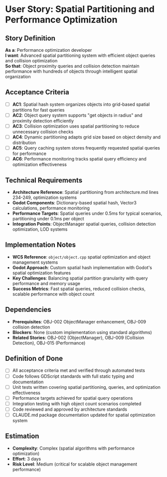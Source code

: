 # User Story: Spatial Partitioning and Performance Optimization

## Story Definition
**As a**: Performance optimization developer  
**I want**: Advanced spatial partitioning system with efficient object queries and collision optimization  
**So that**: Object proximity queries and collision detection maintain performance with hundreds of objects through intelligent spatial organization

## Acceptance Criteria
- [ ] **AC1**: Spatial hash system organizes objects into grid-based spatial partitions for fast queries
- [ ] **AC2**: Object query system supports "get objects in radius" and proximity detection efficiently
- [ ] **AC3**: Collision optimization uses spatial partitioning to reduce unnecessary collision checks
- [ ] **AC4**: Dynamic partitioning adapts grid size based on object density and distribution
- [ ] **AC5**: Query caching system stores frequently requested spatial queries for performance
- [ ] **AC6**: Performance monitoring tracks spatial query efficiency and optimization effectiveness

## Technical Requirements
- **Architecture Reference**: Spatial partitioning from architecture.md lines 234-249, optimization systems
- **Godot Components**: Dictionary-based spatial hash, Vector3 calculations, performance monitoring
- **Performance Targets**: Spatial queries under 0.5ms for typical scenarios, partitioning under 0.1ms per object  
- **Integration Points**: ObjectManager spatial queries, collision detection optimization, LOD systems

## Implementation Notes
- **WCS Reference**: `object/object.cpp` spatial optimization and object management systems
- **Godot Approach**: Custom spatial hash implementation with Godot's spatial optimization features
- **Key Challenges**: Balancing spatial partition granularity with query performance and memory usage
- **Success Metrics**: Fast spatial queries, reduced collision checks, scalable performance with object count

## Dependencies
- **Prerequisites**: OBJ-002 ObjectManager enhancement, OBJ-009 collision detection
- **Blockers**: None (custom implementation using standard algorithms)
- **Related Stories**: OBJ-002 (ObjectManager), OBJ-009 (Collision Detection), OBJ-015 (Performance)

## Definition of Done
- [ ] All acceptance criteria met and verified through automated tests
- [ ] Code follows GDScript standards with full static typing and documentation
- [ ] Unit tests written covering spatial partitioning, queries, and optimization effectiveness
- [ ] Performance targets achieved for spatial query operations
- [ ] Integration testing with high object count scenarios completed
- [ ] Code reviewed and approved by architecture standards
- [ ] CLAUDE.md package documentation updated for spatial optimization system

## Estimation
- **Complexity**: Complex (spatial algorithms with performance optimization)
- **Effort**: 3 days
- **Risk Level**: Medium (critical for scalable object management performance)